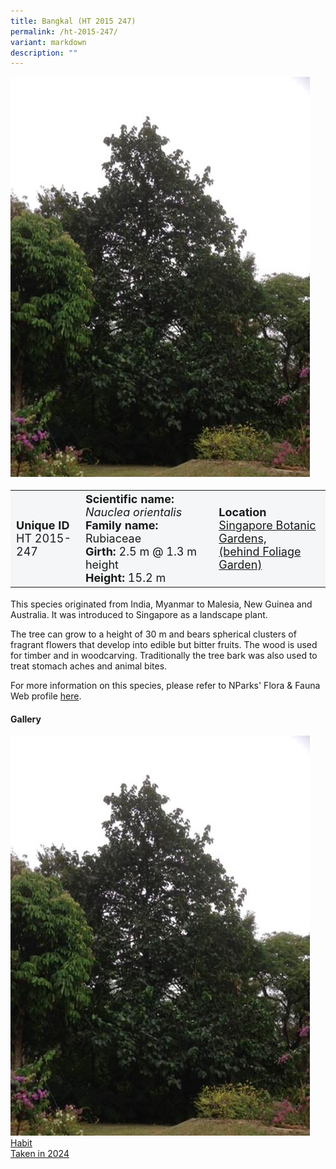 ```yaml
---
title: Bangkal (HT 2015 247)
permalink: /ht-2015-247/
variant: markdown
description: ""
---
```

<div class="isomer-image-wrapper">
<img src="/images/Heritage_trees_photos/nauori_ht2015-247_habit.jpg">
</div>
<table style="minWidth: 100px; font-size: 18px; background: #F4F6F7">
<tbody><tr>
<td rowspan="1" colspan="1">
<strong>Unique ID</strong>
<br>HT 2015-247
</td>
<td rowspan="1" colspan="1">
	<strong>Scientific name:</strong> <em>Nauclea orientalis</em>
<br><strong>Family name: </strong>Rubiaceae
<br><strong>Girth: </strong>2.5 m @ 1.3 m height
<br><strong>Height: </strong>15.2 m
</td>
<td rowspan="1" colspan="1">
<strong>Location</strong><a href="https://www.onemap.gov.sg/?lat=1.3199900000001576&amp;lng=103.81546999999172">
 <br>Singapore Botanic Gardens,<br>(behind Foliage Garden)</a>
</td>
</tr>
</tbody>
</table>
<p>This species originated from India, Myanmar to Malesia, New Guinea and Australia. It was introduced to Singapore as a landscape plant.</p>

<p>The tree can grow to a height of 30 m and bears spherical clusters of fragrant flowers that develop into edible but bitter fruits. The wood is used for timber and in woodcarving. Traditionally the tree bark was also used to treat stomach aches and animal bites.</p>

<p>For more information on this species, please refer to NParks' Flora &amp; Fauna Web profile <a href="https://www.nparks.gov.sg/florafaunaweb/flora/3/0/3038">here</a>.</p>

<h4><b>Gallery</b></h4>
<div class="isomer-card-grid">
<a href="/images/Heritage_trees_photos/nauori_ht2015-247_habit.jpg" class="isomer-card">
<div class="isomer-card-image">
<div class="isomer-image-wrapper"><img src="/images/Heritage_trees_photos/nauori_ht2015-247_habit.jpg"></div></div>
<div class="isomer-card-body"><div class="isomer-card-title">Habit</div><div class="isomer-card-description">Taken in 2024</div></div></a><p></p></div>